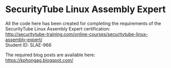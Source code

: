 # SecurityTube Linux Assembly Expert

All the code here has been created for completing the requirements of the SecurityTube Linux Assembly Expert certification:   
http://securitytube-training.com/online-courses/securitytube-linux-assembly-expert/   
Student ID: SLAE-966 

The required blog posts are available here:  
https://kphongag.blogspot.com/
